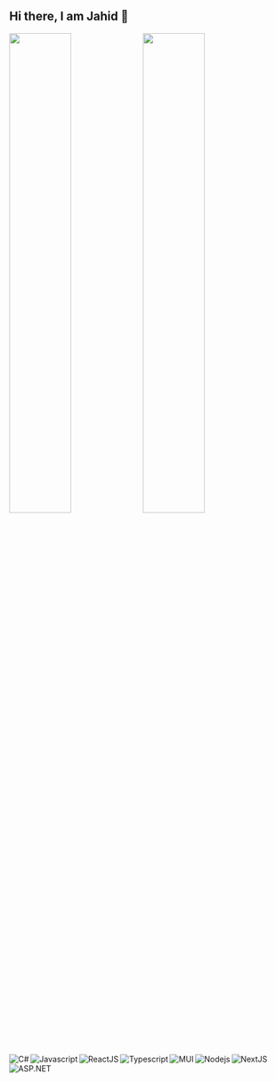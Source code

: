 ## Hi there, I am Jahid &#128075;

<img align="left" width="47%" src="https://github-readme-stats.vercel.app/api?username=itsjahidhasan&show_icons=true&theme=radical"/>
<img align="left" width="47%" src="https://github-readme-stats.vercel.app/api/top-langs/?username=itsjahidhasan&layout=compact"/>

<img alt="C#" align="left" src="https://img.shields.io/badge/c%23-%23239120.svg?style=for-the-badge&logo=csharp&logoColor=white"/>
<img alt="Javascript" align="left" src="https://img.shields.io/badge/JavaScript-323330?style=for-the-badge&logo=javascript&logoColor=F7DF1E"/>
<img alt="NextJS" src="https://img.shields.io/badge/next.js-000000?style=for-the-badge&logo=nextdotjs&logoColor=white"/>
<img alt="ReactJS" align="left" src="https://img.shields.io/badge/React-20232A?style=for-the-badge&logo=react&logoColor=61DAFB"/>
<img alt="Typescript" align="left" src="https://img.shields.io/badge/typescript-%23007ACC.svg?style=for-the-badge&logo=typescript&logoColor=white"/>
<img alt="MUI" align="left" src="https://img.shields.io/badge/MUI-%230081CB.svg?style=for-the-badge&logo=mui&logoColor=white"/>
<img alt="Nodejs" align="left"  src="https://img.shields.io/badge/Node.js-339933?style=for-the-badge&logo=nodedotjs&logoColor=white"/>
<img alt="ASP.NET" align="left" src="https://img.shields.io/badge/.NET-5C2D91?style=for-the-badge&logo=.net&logoColor=white"/>
